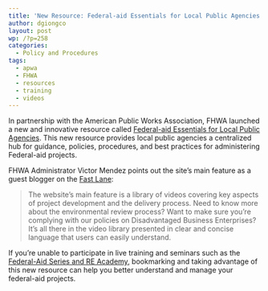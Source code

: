 ```yaml
---
title: 'New Resource: Federal-aid Essentials for Local Public Agencies'
author: dgiongco
layout: post
wp: /?p=258
categories:
  - Policy and Procedures
tags:
  - apwa
  - FHWA
  - resources
  - training
  - videos
---
```

In partnership with the American Public Works Association, FHWA launched a new and innovative resource called <a href="http://www.fhwa.dot.gov/federal-aidessentials/" target="_blank">Federal-aid Essentials for Local Public Agencies</a>. This new resource provides local public agencies a centralized hub for guidance, policies, procedures, and best practices for administering Federal-aid projects.<!--more-->

  
FHWA Administrator Victor Mendez points out the site&#8217;s main feature as a guest blogger on the <a href="http://fastlane.dot.gov/2012/08/guest-blogger-fhwa-administrator-victor-mendez-new-resources-help-agencies-keep-local-roads-moving.html" target="_blank">Fast Lane</a>:

> The website’s main feature is a library of videos covering key aspects of project development and the delivery process. Need to know more about the environmental review process? Want to make sure you’re complying with our policies on Disadvantaged Business Enterprises? It’s all there in the video library presented in clear and concise language that users can easily understand.

If you&#8217;re unable to participate in live training and seminars such as the <a href="http://www.cce.csus.edu/conferences/caltrans/localAssistance/training_trainTopic.cfm" target="_blank">Federal-Aid Series and RE Academy</a>, bookmarking and taking advantage of this new resource can help you better understand and manage your federal-aid projects.